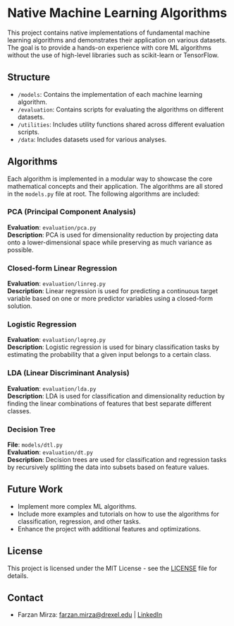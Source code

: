 # Native Machine Learning Algorithms

This project contains native implementations of fundamental machine learning algorithms and demonstrates their application on various datasets. The goal is to provide a hands-on experience with core ML algorithms without the use of high-level libraries such as scikit-learn or TensorFlow.

## Structure
- `/models`: Contains the implementation of each machine learning algorithm.
- `/evaluation`: Contains scripts for evaluating the algorithms on different datasets.
- `/utilities`: Includes utility functions shared across different evaluation scripts.
- `/data`: Includes datasets used for various analyses.

## Algorithms

Each algorithm is implemented in a modular way to showcase the core mathematical concepts and their application. The algorithms are all stored in the `models.py` file at root. The following algorithms are included:

### PCA (Principal Component Analysis)

**Evaluation**: `evaluation/pca.py`  
**Description**: PCA is used for dimensionality reduction by projecting data onto a lower-dimensional space while preserving as much variance as possible.

### Closed-form Linear Regression

**Evaluation**: `evaluation/linreg.py`  
**Description**: Linear regression is used for predicting a continuous target variable based on one or more predictor variables using a closed-form solution.

### Logistic Regression

**Evaluation**: `evaluation/logreg.py`  
**Description**: Logistic regression is used for binary classification tasks by estimating the probability that a given input belongs to a certain class.

### LDA (Linear Discriminant Analysis)

**Evaluation**: `evaluation/lda.py`  
**Description**: LDA is used for classification and dimensionality reduction by finding the linear combinations of features that best separate different classes.

### Decision Tree

**File**: `models/dtl.py`  
**Evaluation**: `evaluation/dt.py`  
**Description**: Decision trees are used for classification and regression tasks by recursively splitting the data into subsets based on feature values.

## Future Work
- Implement more complex ML algorithms.
- Include more examples and tutorials on how to use the algorithms for classification, regression, and other tasks.
- Enhance the project with additional features and optimizations.

## License
This project is licensed under the MIT License - see the [LICENSE](LICENSE) file for details.

## Contact
* Farzan Mirza: [farzan.mirza@drexel.edu](mailto:farzan.mirza@drexel.edu) | [LinkedIn](https://www.linkedin.com/in/farzan-mirza13/)
